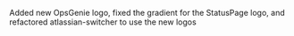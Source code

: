 Added new OpsGenie logo, fixed the gradient for the StatusPage logo, and refactored atlassian-switcher to use the new logos